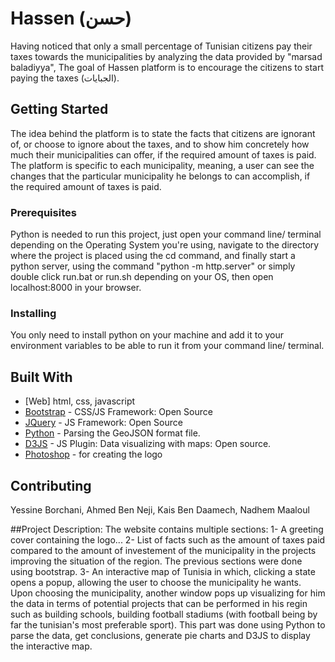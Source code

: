 # Hassen (حسن)

Having noticed that only a small percentage of Tunisian citizens pay their taxes towards the municipalities by analyzing the data provided by "marsad baladiyya", The goal of Hassen platform is to encourage the citizens to start paying the taxes (الجبايات). 

## Getting Started

The idea behind the platform is to state the facts that citizens are ignorant of, or choose to ignore about the taxes, and to show him concretely how much their municipalities can offer, if the required amount of taxes is paid.
The platform is specific to each municipality, meaning, a user can see the changes that the particular municipality he belongs to can accomplish, if the required amount of taxes is paid.

### Prerequisites

Python is needed to run this project, just open your command line/ terminal depending on the Operating System you're using, navigate to the directory where the project is placed using the cd command, and finally start a python server, using the command "python -m http.server"  or simply double click run.bat or run.sh depending on your OS, then open localhost:8000 in your browser.

### Installing

You only need to install python on your machine and add it to your environment variables to be able to run it from your command line/ terminal.

## Built With

* [Web] html, css, javascript
* [Bootstrap](https://getbootstrap.com/) - CSS/JS Framework: Open Source
* [JQuery](https://jquery.com/) - JS Framework: Open Source
* [Python](https://www.python.org/) - Parsing the GeoJSON format file.
* [D3JS](https://d3js.org/) - JS Plugin: Data visualizing with maps: Open source.
* [Photoshop](https://www.adobe.com/) - for creating the logo

## Contributing

Yessine Borchani, Ahmed Ben Neji, Kais Ben Daamech, Nadhem Maaloul

##Project Description:
The website contains multiple sections:
1- A greeting cover containing the logo...
2- List of facts such as the amount of taxes paid compared to the amount of investement of the municipality in the projects improving the situation of the region.
The previous sections were done using bootstrap.
3- An interactive map of Tunisia in which, clicking a state opens a popup, allowing the user to choose the municipality he wants. Upon choosing the municipality, another window pops up visualizing for him the data in terms of potential projects that can be performed in his regin such as building schools, building football stadiums (with football being by far the tunisian's most preferable sport).
This part was done using Python to parse the data, get conclusions, generate pie charts and D3JS to display the interactive map. 